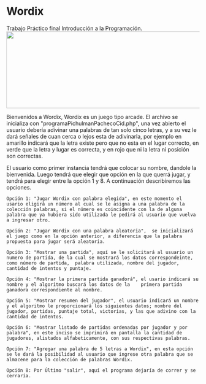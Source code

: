 # Wordix
Trabajo Práctico final Introducción a la Programación.
<img src="[https://mott.pe/uploads/images/2014/12/22/compu01.gif](https://play-lh.googleusercontent.com/44uD9_jogVlLP3rR6IQJa_ZPz9EB_0huxh9qHWedG_HrYdWVBK0ssb94M1QDr-hq_fo)" height="200" width="600"/>

Bienvenidos a Wordix, Wordix es un juego tipo arcade. El archivo se inicializa con "programaPichulmanPachecoCid.php", una vez abierto el usuario debería adivinar una palabras de tan solo cinco letras, y a su vez le dará señales de cuan cerca o lejos esta de adivinarla, por ejemplo en amarillo indicará que la letra existe pero que no esta en el lugar correcto, en verde que la letra y lugar es correcta, y en rojo que ni la letra ni posición son correctas.

El usuario como primer instancia tendrá que colocar su nombre, dandole la bienvenida. Luego tendrá que elegir que opción en la que querrá jugar, y tendrá para elegir entre la opción 1 y 8. A continuación describiremos las opciones.

    Opción 1: "Jugar Wordix con palabra elegida", en este momento el usario eligirá un número al cual se le asigna a una palabra de la colección palabras, si el número es coincidente con la de alguna palabra que ya hubiera sido utilizada le pedirá al usuario que vuelva a ingresar otro. 

    Opción 2: "Jugar Wordix con una palabra aleatoria",  se inicializará el juego como en la opción anterior, a diferencia que la palabra propuesta para jugar será aleatoria. 

    Opción 3: "Mostrar una partida", aquí se le solicitará al usuario un numero de partida, de la cual se mostrará los datos correspondeinte, como número de partida,  palabra utilizada, nombre del jugador, cantidad de intentos y puntaje. 

    Opción 4: "Mostrar la primera partida ganadorá", el usario indicará su nombre y el algoritmo buscará los datos de la    primera partida ganadora correspondiente al nombre. 

    Opción 5: "Mostrar resumen del jugador", el usuario indicará un nombre y el algoritmo le proporcionará los siguientes datos; nombre del jugador, partidas, puntaje total, victorias, y las que adivino con la cantidad de intentos.   

    Opción 6: "Mostrar listado de partidas ordenadas por jugador y por palabra", en este inciso se imprimirá en pantalla la cantidad de jugadores, alistados alfabeticamente, con sus respectivas palabras. 

    Opción 7: "Agregar una palabra de 5 letras a Wordix", en esta opción se le dará la posibilidad al usuario que ingrese otra palabra que se almacene para la colección de palabras Wordix.

    Opción 8: Por Último "salir", aquí el programa dejaría de correr y se cerraría. 
